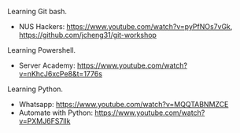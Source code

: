 Learning Git bash.

- NUS Hackers: https://www.youtube.com/watch?v=pyPfNOs7vGk, https://github.com/jcheng31/git-workshop

Learning Powershell.
- Server Academy: https://www.youtube.com/watch?v=nKhcJ6xcPe8&t=1776s

Learning Python.
- Whatsapp: https://www.youtube.com/watch?v=MQQTABNMZCE
- Automate with Python: https://www.youtube.com/watch?v=PXMJ6FS7llk
